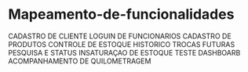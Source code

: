 # Mapeamento-de-funcionalidades
CADASTRO DE CLIENTE
LOGUIN DE FUNCIONARIOS
CADASTRO DE PRODUTOS
CONTROLE DE ESTOQUE
HISTORICO
TROCAS FUTURAS
PESQUISA E STATUS
INSATURAÇAO DE ESTOQUE
TESTE DASHBOARB
ACOMPANHAMENTO DE QUILOMETRAGEM
